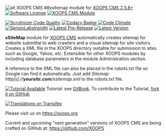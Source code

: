 ![alt XOOPS CMS](https://xoops.org/images/logoXoops4GithubRepository.png)
##xsitemap module for  [XOOPS CMS 2.5.8+](https://xoops.org)
[![Software License](https://img.shields.io/badge/license-GPL-brightgreen.svg?style=flat)](LICENSE)
[![XOOPS CMS Module](https://img.shields.io/badge/XOOPS%20CMS-Module-blue.svg)](https://xoops.org)

[![Scrutinizer Code Quality](https://img.shields.io/scrutinizer/g/XoopsModules25x/xsitemap.svg?style=flat)](https://scrutinizer-ci.com/g/XoopsModules25x/xsitemap/?branch=master)
[![Codacy Badge](https://api.codacy.com/project/badge/Grade/f5f73614cc9c4ae9975b88cd82f30584)](https://www.codacy.com/app/mambax7/xsitemap_2)
[![Code Climate](https://img.shields.io/codeclimate/github/XoopsModules25x/xsitemap.svg?style=flat)](https://codeclimate.com/github/XoopsModules25x/xsitemap)
[![SensioLabsInsight](https://insight.sensiolabs.com/projects/c4687fc1-f0bf-4c93-8fe1-e4f3b33a4392/mini.png)](https://insight.sensiolabs.com/projects/c4687fc1-f0bf-4c93-8fe1-e4f3b33a4392)
[![Latest Pre-Release](https://img.shields.io/github/tag/XoopsModules25x/xsitemap.svg?style=flat)](https://github.com/XoopsModules25x/xsitemap/tags/)
[![Latest Version](https://img.shields.io/github/release/XoopsModules25x/xsitemap.svg?style=flat)](https://github.com/XoopsModules25x/xsitemap/releases/)

**xSiteMap** module for [XOOPS CMS](https://xoops.org) automatically creates sitemap for website submittal to web crawlers and a visual sitemap for site visitors. Creates a XML file in the XOOPS directory suitable for submission to sites such as Google, Yahoo, etc. Extensible for other XOOPS modules by including database parameters in the module Administration section.

A reference to the XML file can also be placed in the robots.txt file so Google can find it automatically.  Just add
_Sitemap: http\[s\]://**yoursite.com**/xsitemap.xml_ to the robots.txt file.

[![Tutorial Available](https://xoops.org/images/tutorial-available-blue.svg)](https://www.gitbook.com/book/xoops/xsitemap-tutorial/) Tutorial: see [GitBook](https://www.gitbook.com/book/xoops/xsitemap-tutorial/).
To contribute to the Tutorial, [fork it on GitHub](https://github.com/XoopsDocs/xsitemap-tutorial)

[![Translations on Transifex](https://xoops.org/images/translations-transifex-blue.svg)](https://www.transifex.com/xoops)

Please visit us on https://xoops.org

Current and upcoming "next generation" versions of XOOPS CMS are being crafted on GitHub at: https://github.com/XOOPS
